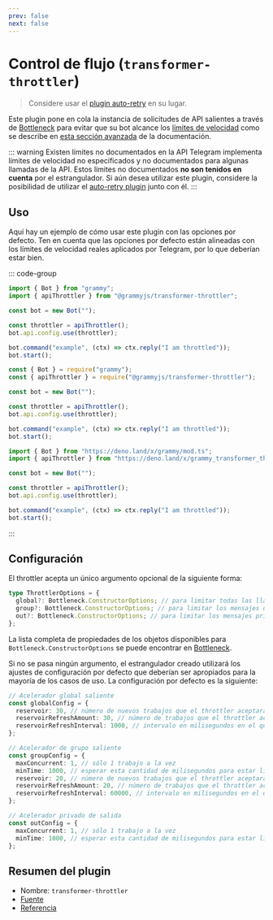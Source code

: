 ```yaml
---
prev: false
next: false
---
```


# Control de flujo (`transformer-throttler`)

> Considere usar el [plugin auto-retry](./auto-retry) en su lugar.

Este plugin pone en cola la instancia de solicitudes de API salientes a través de [Bottleneck](https://github.com/SGrondin/bottleneck) para evitar que su bot alcance los [límites de velocidad](https://core.telegram.org/bots/faq#my-bot-is-hitting-limits-how-do-i-avoid-this) como se describe en [esta sección avanzada](../advanced/flood) de la documentación.

::: warning Existen límites no documentados en la API
Telegram implementa límites de velocidad no especificados y no documentados para algunas llamadas de la API.
Estos límites no documentados **no son tenidos en cuenta** por el estrangulador.
Si aún desea utilizar este plugin, considere la posibilidad de utilizar el [auto-retry plugin](./auto-retry) junto con él.
:::

## Uso

Aquí hay un ejemplo de cómo usar este plugin con las opciones por defecto.
Ten en cuenta que las opciones por defecto están alineadas con los límites de velocidad reales aplicados por Telegram, por lo que deberían estar bien.

::: code-group

```ts [TypeScript]
import { Bot } from "grammy";
import { apiThrottler } from "@grammyjs/transformer-throttler";

const bot = new Bot("");

const throttler = apiThrottler();
bot.api.config.use(throttler);

bot.command("example", (ctx) => ctx.reply("I am throttled"));
bot.start();
```

```js [JavaScript]
const { Bot } = require("grammy");
const { apiThrottler } = require("@grammyjs/transformer-throttler");

const bot = new Bot("");

const throttler = apiThrottler();
bot.api.config.use(throttler);

bot.command("example", (ctx) => ctx.reply("I am throttled"));
bot.start();
```

```ts [Deno]
import { Bot } from "https://deno.land/x/grammy/mod.ts";
import { apiThrottler } from "https://deno.land/x/grammy_transformer_throttler/mod.ts";

const bot = new Bot("");

const throttler = apiThrottler();
bot.api.config.use(throttler);

bot.command("example", (ctx) => ctx.reply("I am throttled"));
bot.start();
```

:::

## Configuración

El throttler acepta un único argumento opcional de la siguiente forma:

```ts
type ThrottlerOptions = {
  global?: Bottleneck.ConstructorOptions; // para limitar todas las llamadas a la API
  group?: Bottleneck.ConstructorOptions; // para limitar los mensajes de grupo salientes
  out?: Bottleneck.ConstructorOptions; // para limitar los mensajes privados salientes
};
```

La lista completa de propiedades de los objetos disponibles para `Bottleneck.ConstructorOptions` se puede encontrar en [Bottleneck](https://github.com/SGrondin/bottleneck#constructor).

Si no se pasa ningún argumento, el estrangulador creado utilizará los ajustes de configuración por defecto que deberían ser apropiados para la mayoría de los casos de uso.
La configuración por defecto es la siguiente:

```ts
// Acelerador global saliente
const globalConfig = {
  reservoir: 30, // número de nuevos trabajos que el throttler aceptará al inicio
  reservoirRefreshAmount: 30, // número de trabajos que el throttler aceptará después de la actualización
  reservoirRefreshInterval: 1000, // intervalo en milisegundos en el que se refrescará el reservorio
};

// Acelerador de grupo saliente
const groupConfig = {
  maxConcurrent: 1, // sólo 1 trabajo a la vez
  minTime: 1000, // esperar esta cantidad de milisegundos para estar listo, después de un trabajo
  reservoir: 20, // número de nuevos trabajos que el throttler aceptará al inicio
  reservoirRefreshAmount: 20, // número de trabajos que el throttler aceptará después de la actualización
  reservoirRefreshInterval: 60000, // intervalo en milisegundos en el que se refrescará el reservorio
};

// Acelerador privado de salida
const outConfig = {
  maxConcurrent: 1, // sólo 1 trabajo a la vez
  minTime: 1000, // esperar esta cantidad de milisegundos para estar listo, después de un trabajo
};
```

## Resumen del plugin

- Nombre: `transformer-throttler`
- [Fuente](https://github.com/grammyjs/transformer-throttler)
- [Referencia](/ref/transformer-throttler/)
